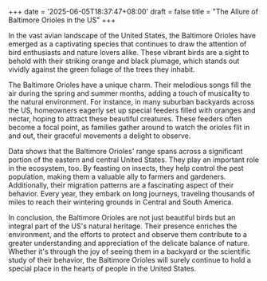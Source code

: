 +++
date = '2025-06-05T18:37:47+08:00'
draft = false
title = "The Allure of Baltimore Orioles in the US"
+++

In the vast avian landscape of the United States, the Baltimore Orioles have emerged as a captivating species that continues to draw the attention of bird enthusiasts and nature lovers alike. These vibrant birds are a sight to behold with their striking orange and black plumage, which stands out vividly against the green foliage of the trees they inhabit.

The Baltimore Orioles have a unique charm. Their melodious songs fill the air during the spring and summer months, adding a touch of musicality to the natural environment. For instance, in many suburban backyards across the US, homeowners eagerly set up special feeders filled with oranges and nectar, hoping to attract these beautiful creatures. These feeders often become a focal point, as families gather around to watch the orioles flit in and out, their graceful movements a delight to observe.

Data shows that the Baltimore Orioles' range spans across a significant portion of the eastern and central United States. They play an important role in the ecosystem, too. By feasting on insects, they help control the pest population, making them a valuable ally to farmers and gardeners. Additionally, their migration patterns are a fascinating aspect of their behavior. Every year, they embark on long journeys, traveling thousands of miles to reach their wintering grounds in Central and South America.

In conclusion, the Baltimore Orioles are not just beautiful birds but an integral part of the US's natural heritage. Their presence enriches the environment, and the efforts to protect and observe them contribute to a greater understanding and appreciation of the delicate balance of nature. Whether it's through the joy of seeing them in a backyard or the scientific study of their behavior, the Baltimore Orioles will surely continue to hold a special place in the hearts of people in the United States.